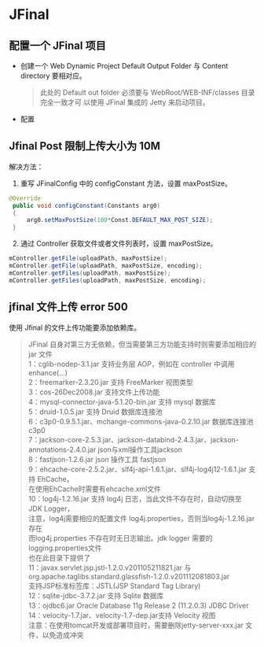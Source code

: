 # JFinal

## 配置一个 JFinal 项目

- 创建一个 Web Dynamic Project Default Output Folder 与 Content directory 要相对应。

  > 此处的 Default out folder 必须要与 WebRoot/WEB-INF/classes 目录完全一致才可 以使用 JFinal 集成的 Jetty 来启动项目。

- 配置

## Jfinal Post 限制上传大小为 10M

解决方法：

1. 重写 JFinalConfig 中的 configConstant 方法，设置 maxPostSize。

  ```java
  @Override
   public void configConstant(Constants arg0)
   {
       arg0.setMaxPostSize(100*Const.DEFAULT_MAX_POST_SIZE);
   }
  ```

2. 通过 Controller 获取文件或者文件列表时，设置 maxPostSize。

  ```java
  mController.getFile(uploadPath, maxPostSize);
  mController.getFile(uploadPath, maxPostSize, encoding);
  mController.getFiles(uploadPath, maxPostSize);
  mController.getFiles(uploadPath, maxPostSize, encoding);
  ```

## jfinal 文件上传 error 500

使用 Jfinal 的文件上传功能要添加依赖库。

> JFinal 自身对第三方无依赖，但当需要第三方功能支持时则需要添加相应的 jar 文件<br>
> 1：cglib-nodep-3.1.jar 支持业务层 AOP，例如在 controller 中调用 enhance(...)<br>
> 2：freemarker-2.3.20.jar 支持 FreeMarker 视图类型<br>
> 3：cos-26Dec2008.jar 支持文件上传功能<br>
> 4：mysql-connector-java-5.1.20-bin.jar 支持 mysql 数据库<br>
> 5：druid-1.0.5.jar 支持 Druid 数据库连接池<br>
> 6：c3p0-0.9.5.1.jar、mchange-commons-java-0.2.10.jar 数据库连接池 c3p0<br>
> 7：jackson-core-2.5.3.jar、jackson-databind-2.4.3.jar、jackson-annotations-2.4.0.jar json与xml操作工具jackson<br>
> 8：fastjson-1.2.6.jar json 操作工具 fastjson<br>
> 9：ehcache-core-2.5.2.jar、slf4j-api-1.6.1.jar、slf4j-log4j12-1.6.1.jar 支持 EhCache，<br>
> 在使用EhCache时需要有ehcache.xml文件<br>
> 10：log4j-1.2.16.jar 支持 log4j 日志，当此文件不存在时，自动切换至 JDK Logger，<br>
> 注意，log4j需要相应的配置文件 log4j.properties，否则当log4j-1.2.16.jar 存在<br>
> 而log4j.properties 不存在时无日志输出。jdk logger 需要的logging.properties文件<br>
> 也在此目录下提供了<br>
> 11：javax.servlet.jsp.jstl-1.2.0.v201105211821.jar 与<br>
> org.apache.taglibs.standard.glassfish-1.2.0.v201112081803.jar<br>
> 支持JSP标准标签库：JSTL(JSP Standard Tag Library)<br>
> 12：sqlite-jdbc-3.7.2.jar 支持 Sqlite 数据库<br>
> 13：ojdbc6.jar Oracle Database 11g Release 2 (11.2.0.3) JDBC Driver<br>
> 14：velocity-1.7.jar、velocity-1.7-dep.jar支持 Velocity 视图<br>
> 注意：在使用tomcat开发或部署项目时，需要删除jetty-server-xxx.jar 文件，以免造成冲突
